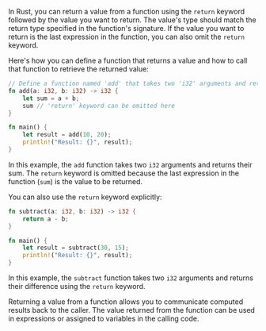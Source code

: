 In Rust, you can return a value from a function using the `return` keyword followed by the value you want to return. The value's type should match the return type specified in the function's signature. If the value you want to return is the last expression in the function, you can also omit the `return` keyword.

Here's how you can define a function that returns a value and how to call that function to retrieve the returned value:

```rust
// Define a function named 'add' that takes two 'i32' arguments and returns the sum
fn add(a: i32, b: i32) -> i32 {
    let sum = a + b;
    sum // 'return' keyword can be omitted here
}

fn main() {
    let result = add(10, 20);
    println!("Result: {}", result);
}
```

In this example, the `add` function takes two `i32` arguments and returns their sum. The `return` keyword is omitted because the last expression in the function (`sum`) is the value to be returned.

You can also use the `return` keyword explicitly:

```rust
fn subtract(a: i32, b: i32) -> i32 {
    return a - b;
}

fn main() {
    let result = subtract(30, 15);
    println!("Result: {}", result);
}
```

In this example, the `subtract` function takes two `i32` arguments and returns their difference using the `return` keyword.

Returning a value from a function allows you to communicate computed results back to the caller. The value returned from the function can be used in expressions or assigned to variables in the calling code.
